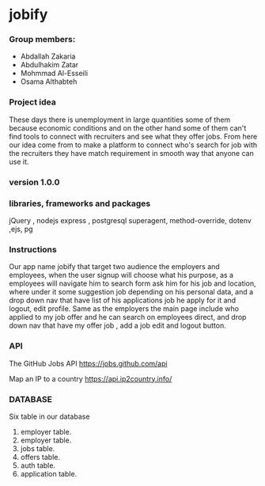 # jobify
### Group members:
- Abdallah Zakaria
- Abdulhakim Zatar
- Mohmmad Al-Esseili
- Osama Althabteh

### Project idea
These days there is unemployment in large quantities some of them because economic conditions and on the other hand some of them can't find tools to connect with recruiters and see what they offer jobs.
From here our idea come from to make a platform to connect who's search for job with the recruiters they have match requirement in smooth way that anyone can use it.

### version 1.0.0

###  libraries, frameworks and packages 
jQuery , nodejs express , postgresql 
superagent, method-override, dotenv ,ejs, pg

### Instructions 
Our app name jobify that target two audience the employers and employees, when the user signup will choose what his purpose, as a employees will navigate him to search form ask him for his job and location, where under it some suggestion job depending on his personal data, and a drop down nav that have list of his applications job he apply for it and logout, edit profile.
Same as the employers the main page include who applied to my job offer and he can search on employees direct, and drop down nav that have my offer job , add a job edit and logout button.

### API
The GitHub Jobs API
https://jobs.github.com/api

Map an IP to a country
https://api.ip2country.info/ 

### DATABASE
Six table in our database
1. employer table.
1. employer table.
1. jobs table.
1. offers table.
1. auth table.
1. application table.



